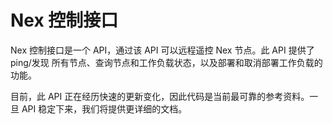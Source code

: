 # Nex 控制接口
Nex 控制接口是一个 API，通过该 API 可以远程遥控 Nex 节点。此 API 提供了 ping/发现 所有节点、查询节点和工作负载状态，以及部署和取消部署工作负载的功能。

目前，此 API 正在经历快速的更新变化，因此代码是当前最可靠的参考资料。一旦 API 稳定下来，我们将提供更详细的文档。